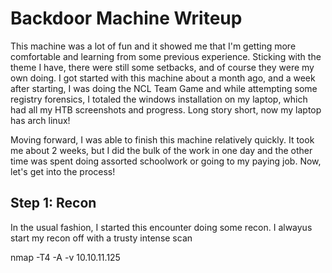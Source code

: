 # Backdoor Machine Writeup

This machine was a lot of fun and it showed me that I'm getting more comfortable and learning from some previous experience. Sticking with the theme I have, there were still some setbacks, and of course they were my own doing. I got started with this machine about a month ago, and a week after starting, I was doing the NCL Team Game and while attempting some registry forensics, I totaled the windows installation on my laptop, which had all my HTB screenshots and progress. Long story short, now my laptop has arch linux! 

Moving forward, I was able to finish this machine relatively quickly. It took me about 2 weeks, but I did the bulk of the work in one day and the other time was spent doing assorted schoolwork or going to my paying job. Now, let's get into the process!

## Step 1: Recon

In the usual fashion, I started this encounter doing some recon. I alwayus start my recon off with a trusty intense scan

  nmap -T4 -A -v 10.10.11.125 
